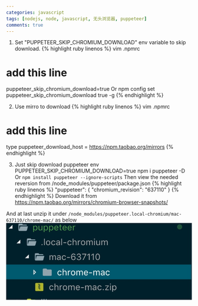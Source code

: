 ```yaml
---
categories: javascript
tags: [nodejs, node, javascript, 无头浏览器, puppeteer]
comments: true
---
```

1.  Set "PUPPETEER_SKIP_CHROMIUM_DOWNLOAD" env variable to skip download.
{% highlight ruby linenos %}
vim .npmrc
# add this line
puppeteer_skip_chromium_download=true
Or
npm config set puppeteer_skip_chromium_download true -g
{% endhighlight %}
<!-- more -->
2. Use mirro to download
{% highlight ruby linenos %}
vim .npmrc
# add this line
type puppeteer_download_host = https://npm.taobao.org/mirrors
{% endhighlight %}

3. Just skip download puppeteer
env PUPPETEER_SKIP_CHROMIUM_DOWNLOAD=true npm i puppeteer -D
Or 
`npm install puppeteer --ignore-scripts`
Then view the needed reversion from /node_modules/puppeteer/package.json
{% highlight ruby linenos %}
"puppeteer": {
  "chromium_revision": "637110"
}
{% endhighlight %}
Download it from https://npm.taobao.org/mirrors/chromium-browser-snapshots/

And at last unzip it under `/node_modules/puppeteer.local-chromium/mac-637110/chrome-mac/` as below
![](/assets/images/puppeteer_path.jpg) 